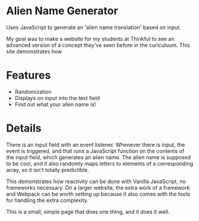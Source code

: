 # Alien Name Generator

Uses JavaScript to generate an 'alien name translation' based on input.

My goal was to make a website for my students at Thinkful to see an advanced version of a concept they've seen before in the curiculuum. This site demonstrates how 

# Features

* Randomization
* Displays on input into the text field
* Find out what your alien name is!

# Details
There is an input field with an event listener. Whenever there is input, the event is triggered, and that runs a JavaScript function on the contents of the input field, which generates an alien name. The alien name is supposed to be cool, and it also randomly maps letters to elements of a corresponding array, so it isn't totally predictible.

This demonstrates how reactivity can be done with Vanilla JavaScript, no frameworks necessary. On a larger website, the extra work of a framework and Webpack can be worth setting up because it also comes with the tools for handling the extra complexity. 

This is a small, simple page that does one thing, and it does it well.